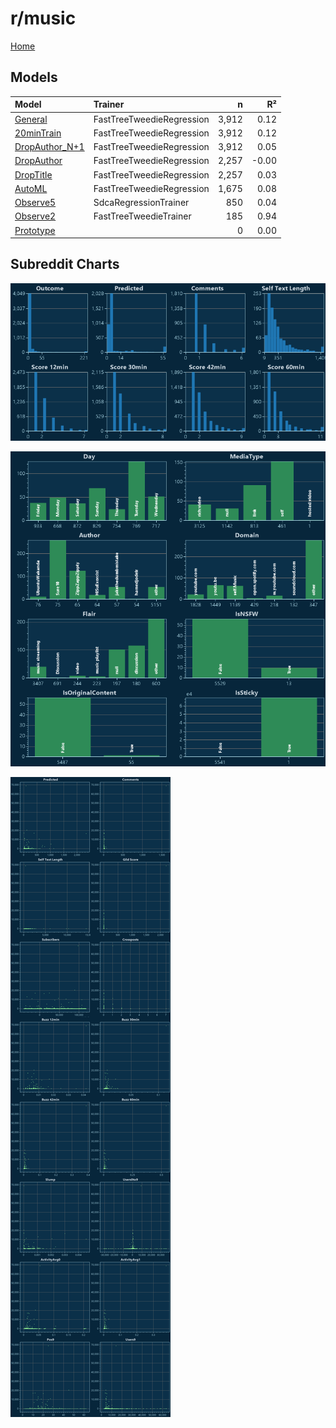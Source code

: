 # r/music

[Home](../index.md)

## Models

|Model|Trainer|n|R²|
|:---|:---|---:|---:|
|[General](models/guess_music_General.md)|FastTreeTweedieRegression|3,912|0.12|
|[20minTrain](models/guess_music_20minTrain.md)|FastTreeTweedieRegression|3,912|0.12|
|[DropAuthor_N+1](models/guess_music_DropAuthor_N+1.md)|FastTreeTweedieRegression|3,912|0.05|
|[DropAuthor](models/guess_music_DropAuthor.md)|FastTreeTweedieRegression|2,257|-0.00|
|[DropTitle](models/guess_music_DropTitle.md)|FastTreeTweedieRegression|2,257|0.03|
|[AutoML](models/guess_music_AutoML.md)|FastTreeTweedieRegression|1,675|0.08|
|[Observe5](models/guess_music_Observe5.md)|SdcaRegressionTrainer|850|0.04|
|[Observe2](models/guess_music_Observe2.md)|FastTreeTweedieTrainer|185|0.94|
|[Prototype](models/guess_music_Prototype.md)||0|0.00|

## Subreddit Charts

![r/music Distributions](../images/guess_music_Distributions.png "r/music Distributions")

![r/music Categorical](../images/guess_music_Catagorical.png "r/music Categorical")

![r/music Correlation](../images/guess_music_Correlations.png "r/music Correlation")

